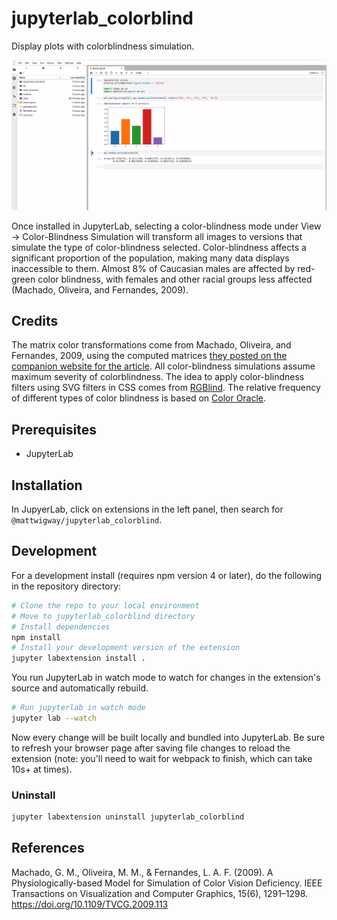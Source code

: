 # jupyterlab_colorblind

Display plots with colorblindness simulation.

![Demonstration of jupyterlab_colorblind](demo.gif)

Once installed in JupyterLab, selecting a color-blindness mode under View -> Color-Blindness Simulation will transform all images to versions that simulate the type of color-blindness selected. Color-blindness affects a significant proportion of the population, making many data displays inaccessible to them. Almost 8\% of Caucasian males are affected by red-green color blindness, with females and other racial groups less affected (Machado, Oliveira, and Fernandes, 2009).

## Credits

The matrix color transformations come from Machado, Oliveira, and Fernandes, 2009, using the computed matrices [they posted on the companion website for the article](https://www.inf.ufrgs.br/~oliveira/pubs_files/CVD_Simulation/CVD_Simulation.html). All color-blindness simulations assume maximum severity of colorblindness. The idea to apply color-blindness filters using SVG filters in CSS comes from [RGBlind](https://www.rgblind.se/). The relative frequency of different types of color blindness is based on [Color Oracle](https://colororacle.org/).


## Prerequisites

* JupyterLab

## Installation

In JupyerLab, click on extensions in the left panel, then search for `@mattwigway/jupyterlab_colorblind`.

## Development

For a development install (requires npm version 4 or later), do the following in the repository directory:

```bash
# Clone the repo to your local environment
# Move to jupyterlab_colorblind directory
# Install dependencies
npm install
# Install your development version of the extension
jupyter labextension install .
```

You run JupyterLab in watch mode to watch for changes in the extension's source and automatically rebuild.

```bash
# Run jupyterlab in watch mode
jupyter lab --watch
```

Now every change will be built locally and bundled into JupyterLab. Be sure to refresh your browser page after saving file changes to reload the extension (note: you'll need to wait for webpack to finish, which can take 10s+ at times).

### Uninstall

```bash
jupyter labextension uninstall jupyterlab_colorblind
```

## References

Machado, G. M., Oliveira, M. M., & Fernandes, L. A. F. (2009). A Physiologically-based Model for Simulation of Color Vision Deficiency. IEEE Transactions on Visualization and Computer Graphics, 15(6), 1291–1298. https://doi.org/10.1109/TVCG.2009.113
